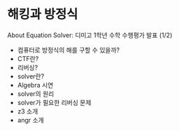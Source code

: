 # 해킹과 방정식
About Equation Solver: 디미고 1학년 수학 수행평가 발표 (1/2)

- 컴퓨터로 방정식의 해를 구할 수 있을까?
- CTF란?
- 리버싱?
- solver란?
- Algebra 시연
- solver의 원리 
- solver가 필요한 리버싱 문제
- z3 소개
- angr 소개
